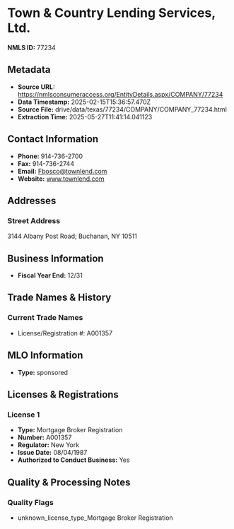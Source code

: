 # Town & Country Lending Services, Ltd.

**NMLS ID:** 77234

## Metadata
- **Source URL:** https://nmlsconsumeraccess.org/EntityDetails.aspx/COMPANY/77234
- **Data Timestamp:** 2025-02-15T15:36:57.470Z
- **Source File:** drive/data/texas/77234/COMPANY/COMPANY_77234.html
- **Extraction Time:** 2025-05-27T11:41:14.041123

## Contact Information
- **Phone:** 914-736-2700
- **Fax:** 914-736-2744
- **Email:** Fbosco@townlend.com
- **Website:** www.townlend.com

## Addresses
### Street Address
3144 Albany Post Road; Buchanan, NY 10511

## Business Information
- **Fiscal Year End:** 12/31

## Trade Names & History
### Current Trade Names
- License/Registration #: A001357

## MLO Information
- **Type:** sponsored

## Licenses & Registrations

### License 1
- **Type:** Mortgage Broker Registration
- **Number:** A001357
- **Regulator:** New York
- **Issue Date:** 08/04/1987
- **Authorized to Conduct Business:** Yes

## Quality & Processing Notes
### Quality Flags
- unknown_license_type_Mortgage Broker Registration
